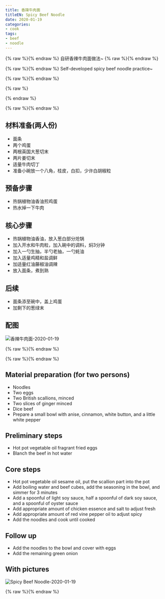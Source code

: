```yaml
---
title: 香辣牛肉面
titleEN: Spicy Beef Noodle
date: 2020-01-19
categories:
- cook
tags:
- beef
- noodle
---
```





{% raw %}<span class=".zh">{% endraw %}
自研香辣牛肉面做法~
{% raw %}</span>{% endraw %}


{% raw %}<span class=".en">{% endraw %}
Self-developed spicy beef noodle practice~

{% raw %}</span>{% endraw %}


<!--more-->

{% raw %}
<script>
	session.onload(function(){
		if(page.tran.getLang() == 'en'){
			tips.warning({
				title: 'Caution',
				position: 'topRight',
				message: 'This page was translated by Machine!!',
				buttons: [['<button>Show Original Page</button>', function (instance, toast) {
					page.tran.setLang('zh');
             		instance.hide({ transitionOut: 'fadeOut' }, toast, 'button');
        		}, true]]
			});
		}
	});
</script>
{% endraw %}

{% raw %}<span class=".zh">{% endraw %}

## 材料准备(两人份)
 - 面条
 - 两个鸡蛋
 - 两根英国大葱切末
 - 两片姜切末
 - 适量牛肉切丁
 - 准备小碗放一个八角，桂皮，白扣，少许白胡椒粒

## 预备步骤
 - 热锅植物油香油煎鸡蛋
 - 热水焯一下牛肉

## 核心步骤
 - 热锅植物油香油，放入葱白部分炝锅
 - 加入开水和牛肉粒，加入碗中的调料，焖3分钟
 - 加入一勺生抽，半勺老抽，一勺蚝油
 - 加入适量鸡精和盐调鲜
 - 加适量红油藤椒油调辣
 - 放入面条，煮到熟

## 后续
 - 面条添至碗中，盖上鸡蛋
 - 加剩下的葱绿末

## 配图
![香辣牛肉面-2020-01-19](https://api.yimian.xyz/img/?path=imgbed/img_6dff3385_3648x2736_8_null_normal.jpeg)


{% raw %}</span>{% endraw %}

{% raw %}<span class=".en">{% endraw %}

## Material preparation (for two persons)
  - Noodles
  - Two eggs
  - Two British scallions, minced
  - Two slices of ginger minced
  - Dice beef
  - Prepare a small bowl with anise, cinnamon, white button, and a little white pepper

## Preliminary steps
  - Hot pot vegetable oil fragrant fried eggs
  - Blanch the beef in hot water

## Core steps
  - Hot pot vegetable oil sesame oil, put the scallion part into the pot
  - Add boiling water and beef cubes, add the seasoning in the bowl, and simmer for 3 minutes
  - Add a spoonful of light soy sauce, half a spoonful of dark soy sauce, and a spoonful of oyster sauce
  - Add appropriate amount of chicken essence and salt to adjust fresh
  - Add appropriate amount of red vine pepper oil to adjust spicy
  - Add the noodles and cook until cooked

## Follow up
  - Add the noodles to the bowl and cover with eggs
  - Add the remaining green onion

## With pictures
![Spicy Beef Noodle-2020-01-19](https://api.yimian.xyz/img/?path=imgbed/img_6dff3385_3648x2736_8_null_normal.jpeg)

{% raw %}</span>{% endraw %}
